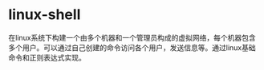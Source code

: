 # linux-shell
在linux系统下构建一个由多个机器和一个管理员构成的虚拟网络，每个机器包含多个用户。可以通过自己创建的命令访问各个用户，发送信息等。通过linux基础命令和正则表达式实现。






         